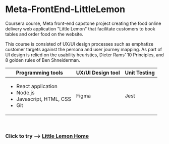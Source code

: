 # Meta-FrontEnd-LittleLemon
Coursera course, Meta front-end capstone project creating the food online delivery web application "Little Lemon" that facilitate customers to book tables and order food on the website.

This course is consisted of UX/UI design processes such as emphatize customer targets against the persona and user journey mapping. As part of UI design is relied on the usability heuristics, Dieter Rams' 10 Principles, and 8 golden rules of Ben Shneiderman.

|Programming tools|UX/UI Design tool|Unit Testing|
|---              |---              |---         |
|<ul><li>React application</li><li>Node.js</li><li>Javascript, HTML, CSS</li><li>Git</li></ul>|Figma|Jest|

<br>

### Click to try --> [Little Lemon Home](https://sumittabungsud.github.io/meta-frontend-littlelemon/)

